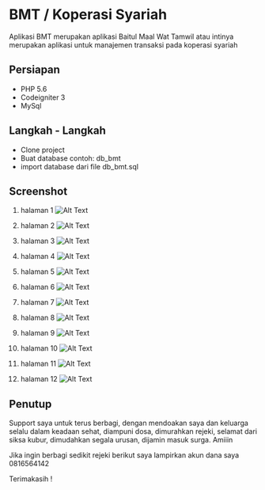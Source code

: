 # BMT / Koperasi Syariah
Aplikasi BMT merupakan aplikasi Baitul Maal Wat Tamwil atau intinya merupakan aplikasi untuk manajemen transaksi pada koperasi syariah

## Persiapan
- PHP 5.6
- Codeigniter 3
- MySql

## Langkah - Langkah
- Clone project
- Buat database contoh: db_bmt
- import database dari file db_bmt.sql

## Screenshot

1. halaman 1
![Alt Text](images/1.png)

2. halaman 2
![Alt Text](images/2.png)

3. halaman 3
![Alt Text](images/3.png)

4. halaman 4
![Alt Text](images/4.png)

5. halaman 5
![Alt Text](images/5.png)

6. halaman 6
![Alt Text](images/6.png)

7. halaman 7
![Alt Text](images/7.png)

8. halaman 8
![Alt Text](images/8.png)

9. halaman 9
![Alt Text](images/9.png)

10. halaman 10
![Alt Text](images/10.png)

11. halaman 11
![Alt Text](images/11.png)

10. halaman 12
![Alt Text](images/12.png)

## Penutup
Support saya untuk terus berbagi, dengan mendoakan saya dan keluarga selalu dalam keadaan sehat, diampuni dosa, dimurahkan rejeki, selamat dari siksa kubur, dimudahkan segala urusan, dijamin masuk surga. Amiiin

Jika ingin berbagi sedikit rejeki berikut saya lampirkan akun dana saya 0816564142

Terimakasih !